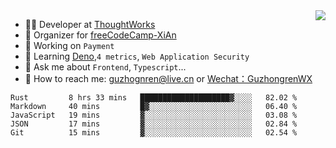 <img align="right" src="https://github-readme-stats.vercel.app/api?username=guzhongren&show_icons=true&icon_color=805AD5&text_color=000&bg_color=ffffff&hide_title=true" />

- 👨‍💻  Developer at [ThoughtWorks](https://thoughtworks.com)
- 🏢 Organizer for [freeCodeCamp-XiAn](https://github.com/orgs/freeCodeCamp-XiAn)
- 🔭 Working on `Payment`
- 🌱 Learning [Deno](https://deno.land/),`4 metrics`,  `Web Application Security`
- 💬 Ask me about `Frontend`, `Typescript`...
- 🔎 How to reach me: [guzhognren@live.cn](guzhognren@live.cn) or [Wechat：GuzhongrenWX]()

<!--START_SECTION:waka-->
```text
Rust         8 hrs 33 mins   ████████████████████▓░░░░   82.02 % 
Markdown     40 mins         █▓░░░░░░░░░░░░░░░░░░░░░░░   06.40 % 
JavaScript   19 mins         ▓░░░░░░░░░░░░░░░░░░░░░░░░   03.08 % 
JSON         17 mins         ▓░░░░░░░░░░░░░░░░░░░░░░░░   02.84 % 
Git          15 mins         ▓░░░░░░░░░░░░░░░░░░░░░░░░   02.54 % 
```
<!--END_SECTION:waka-->

